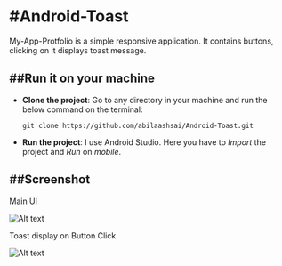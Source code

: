 #Android-Toast
===================================

My-App-Protfolio is a simple responsive application. It contains buttons, clicking on it displays toast message.

##Run it on your machine
---------------
- **Clone the project**:
  Go to any directory in your machine and run the below command on the terminal:
  ```
  git clone https://github.com/abilaashsai/Android-Toast.git
  ```
  
- **Run the project**:
  I use Android Studio. Here you have to _Import_ the project and _Run_ on _mobile_.

##Screenshot
-------
Main UI

![Alt text](https://github.com/abilaashsai/My-App-Protfolio/blob/master/img_1.png "Main UI")

Toast display on Button Click

![Alt text](https://github.com/abilaashsai/My-App-Protfolio/blob/master/img_2.png "Toast display on Button Click")
